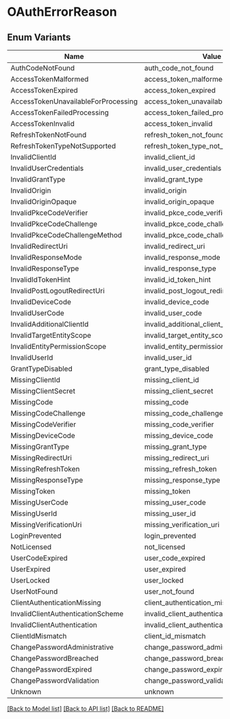 # OAuthErrorReason

## Enum Variants

| Name | Value |
|---- | -----|
| AuthCodeNotFound | auth_code_not_found |
| AccessTokenMalformed | access_token_malformed |
| AccessTokenExpired | access_token_expired |
| AccessTokenUnavailableForProcessing | access_token_unavailable_for_processing |
| AccessTokenFailedProcessing | access_token_failed_processing |
| AccessTokenInvalid | access_token_invalid |
| RefreshTokenNotFound | refresh_token_not_found |
| RefreshTokenTypeNotSupported | refresh_token_type_not_supported |
| InvalidClientId | invalid_client_id |
| InvalidUserCredentials | invalid_user_credentials |
| InvalidGrantType | invalid_grant_type |
| InvalidOrigin | invalid_origin |
| InvalidOriginOpaque | invalid_origin_opaque |
| InvalidPkceCodeVerifier | invalid_pkce_code_verifier |
| InvalidPkceCodeChallenge | invalid_pkce_code_challenge |
| InvalidPkceCodeChallengeMethod | invalid_pkce_code_challenge_method |
| InvalidRedirectUri | invalid_redirect_uri |
| InvalidResponseMode | invalid_response_mode |
| InvalidResponseType | invalid_response_type |
| InvalidIdTokenHint | invalid_id_token_hint |
| InvalidPostLogoutRedirectUri | invalid_post_logout_redirect_uri |
| InvalidDeviceCode | invalid_device_code |
| InvalidUserCode | invalid_user_code |
| InvalidAdditionalClientId | invalid_additional_client_id |
| InvalidTargetEntityScope | invalid_target_entity_scope |
| InvalidEntityPermissionScope | invalid_entity_permission_scope |
| InvalidUserId | invalid_user_id |
| GrantTypeDisabled | grant_type_disabled |
| MissingClientId | missing_client_id |
| MissingClientSecret | missing_client_secret |
| MissingCode | missing_code |
| MissingCodeChallenge | missing_code_challenge |
| MissingCodeVerifier | missing_code_verifier |
| MissingDeviceCode | missing_device_code |
| MissingGrantType | missing_grant_type |
| MissingRedirectUri | missing_redirect_uri |
| MissingRefreshToken | missing_refresh_token |
| MissingResponseType | missing_response_type |
| MissingToken | missing_token |
| MissingUserCode | missing_user_code |
| MissingUserId | missing_user_id |
| MissingVerificationUri | missing_verification_uri |
| LoginPrevented | login_prevented |
| NotLicensed | not_licensed |
| UserCodeExpired | user_code_expired |
| UserExpired | user_expired |
| UserLocked | user_locked |
| UserNotFound | user_not_found |
| ClientAuthenticationMissing | client_authentication_missing |
| InvalidClientAuthenticationScheme | invalid_client_authentication_scheme |
| InvalidClientAuthentication | invalid_client_authentication |
| ClientIdMismatch | client_id_mismatch |
| ChangePasswordAdministrative | change_password_administrative |
| ChangePasswordBreached | change_password_breached |
| ChangePasswordExpired | change_password_expired |
| ChangePasswordValidation | change_password_validation |
| Unknown | unknown |


[[Back to Model list]](../README.md#documentation-for-models) [[Back to API list]](../README.md#documentation-for-api-endpoints) [[Back to README]](../README.md)


